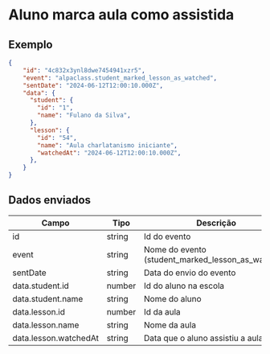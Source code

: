 # Aluno marca aula como assistida
## Exemplo 
```json 
{ 
    "id": "4c832x3ynl8dwe7454941xzr5", 
    "event": "alpaclass.student_marked_lesson_as_watched", 
    "sentDate": "2024-06-12T12:00:10.000Z", 
    "data": { 
      "student": { 
        "id": "1", 
        "name": "Fulano da Silva", 
      },
      "lesson": { 
        "id": "54", 
        "name": "Aula charlatanismo iniciante", 
        "watchedAt": "2024-06-12T12:00:10.000Z", 
      },
    } 
} 
``` 

## Dados enviados 

| Campo                     | Tipo   | Descrição                                            | 
|---------------------------|--------|------------------------------------------------------| 
| id                        | string | Id do evento                                         | 
| event                     | string | Nome do evento (student_marked_lesson_as_watched)    | 
| sentDate                  | string | Data do envio do evento                              |
| data.student.id           | number | Id do aluno na escola                                | 
| data.student.name         | string | Nome do aluno                                        |
| data.lesson.id            | number | Id da aula                                           | 
| data.lesson.name          | string | Nome da aula                                         | 
| data.lesson.watchedAt     | string | Data que o aluno assistiu a aula                     | 

